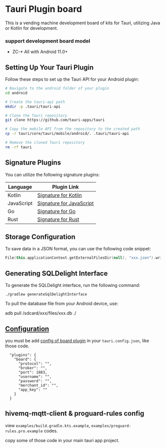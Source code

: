 # Tauri Plugin board
This is a vending machine development board of kits for Tauri, utilizing Java or Kotlin for development.

### support development board model
- ZC-* All with Android 11.0+

## Setting Up Your Tauri Plugin

Follow these steps to set up the Tauri API for your Android plugin:

```bash
# Navigate to the android folder of your plugin
cd android

# Create the tauri-api path
mkdir -p .tauri/tauri-api

# Clone the Tauri repository
git clone https://github.com/tauri-apps/tauri

# Copy the mobile API from the repository to the created path
cp -r tauri/core/tauri/mobile/android/. .tauri/tauri-api

# Remove the cloned Tauri repository
rm -rf tauri
```

## Signature Plugins

You can utilize the following signature plugins:

| Language     | Plugin Link                                    |
|--------------|------------------------------------------------|
| Kotlin       | [Signature for Kotlin](https://github.com/cakioe/signature) |
| JavaScript   | [Signature for JavaScript](https://github.com/cakioe/kit.js) |
| Go           | [Signature for Go](https://github.com/go-pansy/pansy) |
| Rust           | [Signature for Rust](https://github.com/cakioe/signatory) |

## Storage Configuration

To save data in a JSON format, you can use the following code snippet:

```kotlin
File(this.applicationContext.getExternalFilesDir(null), "xxx.json").writeText(Gson().toJson(payload))
```

## Generating SQLDelight Interface

To generate the SQLDelight interface, run the following command:

```shell
./gradlew generateSqlDelightInterface
```

To pull the database file from your Android device, use:

adb pull /sdcard/xxx/files/xxx.db ./

## [Configuration](https://github.com/tauri-apps/tauri-docs/pull/2735)

you must be add [config of board plugin](https://github.com/cakioe/tauri-plugin-board/blob/main/android/src/main/java/BoardPlugin.kt#L212) in your `tauri.config.json`, like those code.

```
  "plugins": {
    "board": {
      "protocol": "",
      "broker": "",
      "port": 1883,
      "username": "",
      "password": "",
      "merchant_id": "",
      "app_key": ""
    }
  }
```

## hivemq-mqtt-client & proguard-rules config

view `examples/build.gradle.kts.example`, `examples/proguard-rules.pro.example` codes.

copy some of those code in your main tauri app project.


